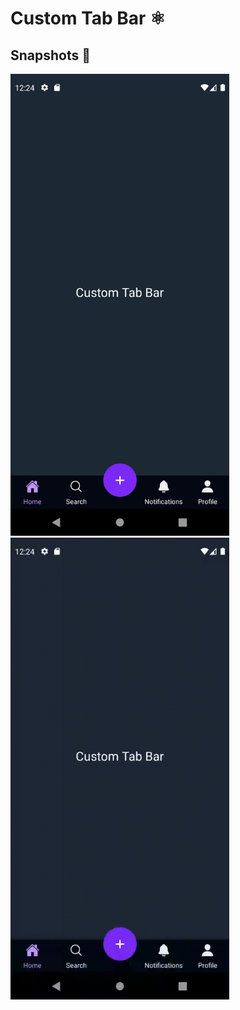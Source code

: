 # Custom Tab Bar ⚛

## Snapshots 📸

<div>
  <img width="350" src=".github/home.png" />
  <img width="350" src=".github/tab-bar.gif" />
</div>